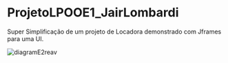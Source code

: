 # ProjetoLPOOE1_JairLombardi

Super Simplificação de um projeto de Locadora demonstrado com Jframes para uma UI.  

![diagramE2reav](https://github.com/user-attachments/assets/1621582d-c618-493e-bc5c-f973a95ac3b1)
